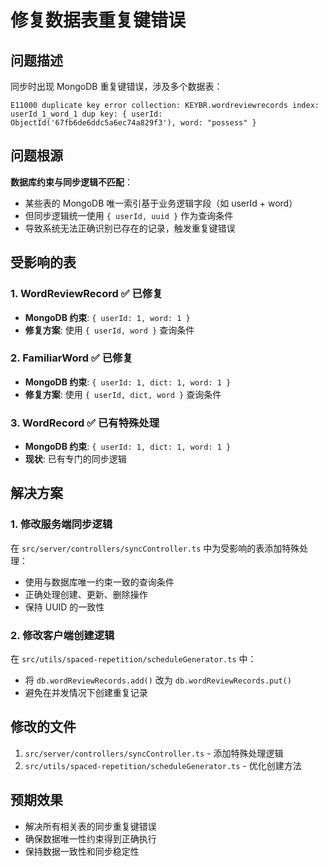 # 修复数据表重复键错误

## 问题描述

同步时出现 MongoDB 重复键错误，涉及多个数据表：

```
E11000 duplicate key error collection: KEYBR.wordreviewrecords index: userId_1_word_1 dup key: { userId: ObjectId('67fb6de6ddc5a6ec74a829f3'), word: "possess" }
```

## 问题根源

**数据库约束与同步逻辑不匹配**：

- 某些表的 MongoDB 唯一索引基于业务逻辑字段（如 userId + word）
- 但同步逻辑统一使用 `{ userId, uuid }` 作为查询条件
- 导致系统无法正确识别已存在的记录，触发重复键错误

## 受影响的表

### 1. WordReviewRecord ✅ 已修复

- **MongoDB 约束**: `{ userId: 1, word: 1 }`
- **修复方案**: 使用 `{ userId, word }` 查询条件

### 2. FamiliarWord ✅ 已修复

- **MongoDB 约束**: `{ userId: 1, dict: 1, word: 1 }`
- **修复方案**: 使用 `{ userId, dict, word }` 查询条件

### 3. WordRecord ✅ 已有特殊处理

- **MongoDB 约束**: `{ userId: 1, dict: 1, word: 1 }`
- **现状**: 已有专门的同步逻辑

## 解决方案

### 1. 修改服务端同步逻辑

在 `src/server/controllers/syncController.ts` 中为受影响的表添加特殊处理：

- 使用与数据库唯一约束一致的查询条件
- 正确处理创建、更新、删除操作
- 保持 UUID 的一致性

### 2. 修改客户端创建逻辑

在 `src/utils/spaced-repetition/scheduleGenerator.ts` 中：

- 将 `db.wordReviewRecords.add()` 改为 `db.wordReviewRecords.put()`
- 避免在并发情况下创建重复记录

## 修改的文件

1. `src/server/controllers/syncController.ts` - 添加特殊处理逻辑
2. `src/utils/spaced-repetition/scheduleGenerator.ts` - 优化创建方法

## 预期效果

- 解决所有相关表的同步重复键错误
- 确保数据唯一性约束得到正确执行
- 保持数据一致性和同步稳定性
